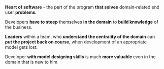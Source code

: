 **Heart of software** - the part of the program **that solves** domain-related end user **problems**. 

Developers **have to steep** themselves **in the domain** to **build knowledge** of the business.

**Leaders** within a team, who **understand the centrality of the domain** can **put the project back on course**, when development of an appropriate model gets lost.

Developer **with model designing skills** is much **more valuable** even in the domain that is new to him.